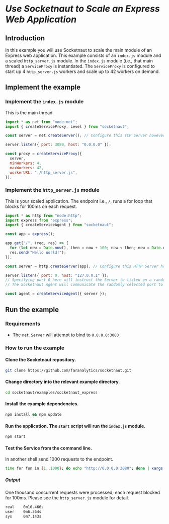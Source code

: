 # _Use Socketnaut to Scale an Express Web Application_

## Introduction

In this example you will use Socketnaut to scale the main module of an Express web application. This example consists of an `index.js` module and a scaled `http_server.js` module. In the `index.js` module (i.e., that main thread) a `ServiceProxy` is instantiated. The `ServiceProxy` is configured to start up 4 `http_server.js` workers and scale up to 42 workers on demand.

## Implement the example

### Implement the `index.js` module

This is the main thread.

```js
import * as net from "node:net";
import { createServiceProxy, Level } from "socketnaut";

const server = net.createServer(); // Configure this TCP Server however you choose.

server.listen({ port: 3080, host: "0.0.0.0" });

const proxy = createServiceProxy({
  server,
  minWorkers: 4,
  maxWorkers: 42,
  workerURL: "./http_server.js",
});
```

### Implement the `http_server.js` module

This is your scaled application. The endpoint i.e., `/`, runs a for loop that blocks for 100ms on each request.

```js
import * as http from "node:http";
import express from "express";
import { createServiceAgent } from "socketnaut";

const app = express();

app.get("/", (req, res) => {
  for (let now = Date.now(), then = now + 100; now < then; now = Date.now()); // Block for 100 milliseconds.
  res.send("Hello World!");
});

const server = http.createServer(app); // Configure this HTTP Server however you choose.

server.listen({ port: 0, host: "127.0.0.1" });
// Specifying port 0 here will instruct the Server to listen on a random port.
// The Socketnaut Agent will communicate the randomly selected port to the ServiceProxy.

const agent = createServiceAgent({ server });
```

## Run the example

### Requirements

- The `net.Server` will attempt to bind to `0.0.0.0:3080`

### How to run the example

#### Clone the Socketnaut repository.

```bash
git clone https://github.com/faranalytics/socketnaut.git
```

#### Change directory into the relevant example directory.

```bash
cd socketnaut/examples/socketnaut_express
```

#### Install the example dependencies.

```bash
npm install && npm update
```

#### Run the application. The `start` script will run the `index.js` module.

```bash
npm start
```

#### Test the Service from the command line.

In another shell send 1000 requests to the endpoint.

```bash
time for fun in {1..1000}; do echo "http://0.0.0.0:3080"; done | xargs -n1 -P1000 curl
```

##### Output

One thousand concurrent requests were processed; each request blocked for 100ms. Please see the `http_server.js` module for detail.

```bash
real    0m10.466s
user    0m6.364s
sys     0m7.143s
```
